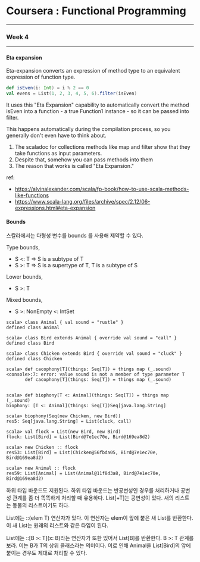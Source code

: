 # Coursera : Functional Programming

---
### Week 4
---

#### Eta expansion
Eta-expansion converts an expression of method type to an equivalent expression of function type.

```scala
def isEven(i: Int) = i % 2 == 0
val evens = List(1, 2, 3, 4, 5, 6).filter(isEven)
```

It uses this "Eta Expansion" capability to automatically convert the method isEven into a function - a true Function1 instance - so it can be passed into filter.

This happens automatically during the compilation process, so you generally don't even have to think about.

1. The scaladoc for collections methods like map and filter show that they take functions as input parameters.
2. Despite that, somehow you can pass methods into them
3. The reason that works is called "Eta Expansion."

ref:
- https://alvinalexander.com/scala/fp-book/how-to-use-scala-methods-like-functions
- https://www.scala-lang.org/files/archive/spec/2.12/06-expressions.html#eta-expansion

#### Bounds
스칼라에서는 다형성 변수를 bounds 를 사용해 제약할 수 있다.

Type bounds, 
- S <: T => S is a subtype of T
- S >: T => S is a supertype of T, T is a subtype of S

Lower bounds,
- S >: T

Mixed bounds,
- S >: NonEmpty <: IntSet

```
scala> class Animal { val sound = "rustle" }
defined class Animal

scala> class Bird extends Animal { override val sound = "call" }
defined class Bird

scala> class Chicken extends Bird { override val sound = "cluck" }
defined class Chicken

scala> def cacophony[T](things: Seq[T]) = things map (_.sound)
<console>:7: error: value sound is not a member of type parameter T
       def cacophony[T](things: Seq[T]) = things map (_.sound)
                                                        ^

scala> def biophony[T <: Animal](things: Seq[T]) = things map (_.sound)
biophony: [T <: Animal](things: Seq[T])Seq[java.lang.String]

scala> biophony(Seq(new Chicken, new Bird))
res5: Seq[java.lang.String] = List(cluck, call)

scala> val flock = List(new Bird, new Bird)
flock: List[Bird] = List(Bird@7e1ec70e, Bird@169ea8d2)

scala> new Chicken :: flock
res53: List[Bird] = List(Chicken@56fbda05, Bird@7e1ec70e, Bird@169ea8d2)

scala> new Animal :: flock
res59: List[Animal] = List(Animal@11f8d3a8, Bird@7e1ec70e, Bird@169ea8d2)
```

하위 타입 바운드도 지원된다. 하위 타입 바운드는 반공변성인 경우를 처리하거나 공변성 관계를 좀 더 똑똑하게 처리할 때 유용하다. List[+T]는 공변성이 있다. 새의 리스트는 동물의 리스트이기도 하다.

List에는 ::(elem T) 연산자가 있다. 이 연산자는 elem이 앞에 붙은 새 List를 반환한다. 이 새 List는 원래의 리스트와 같은 타입이 된다.

List에는 ::[B >: T](x: B)라는 연산자가 또한 있어서 List[B]를 반환한다. B >: T 관계를 보라. 이는 B가 T의 상위 클래스라는 의미이다. 이로 인해 Animal을 List[Bird]의 앞에 붙이는 경우도 제대로 처리할 수 있다.
